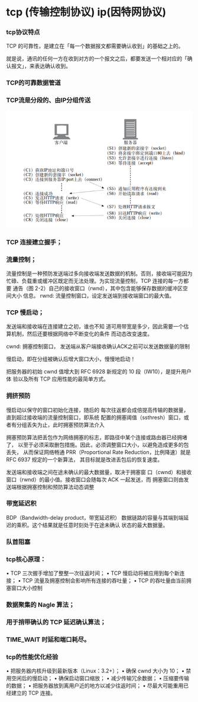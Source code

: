 # tcp (传输控制协议) ip(因特网协议)
### tcp协议特点
 TCP 的可靠性，是建立在「每一个数据报文都需要确认收到」的基础之上的。

就是说，通讯的任何一方在收到对方的一个报文之后，都要发送一个相对应的「确认报文」，来表达确认收到。
### TCP的可靠数据管道
### TCP流是分段的、由IP分组传送 
![](./assets/1.png)

### TCP 连接建立握手； 
### 流量控制； 
流量控制是一种预防发送端过多向接收端发送数据的机制。否则，接收端可能因为
忙碌、负载重或缓冲区既定而无法处理。为实现流量控制，TCP 连接的每一方都要
通告（图 2-2）自己的接收窗口（rwnd），其中包含能够保存数据的缓冲区空间大小
信息。
rwnd: 流量控制窗口，设定发送端到接收端窗口的最大值。
### TCP 慢启动； 
发送端和接收端在连接建立之初，谁也不知
道可用带宽是多少，因此需要一个估算机制，然后还要根据网络中不断变化的条件
而动态改变速度。

cwnd: 拥塞控制窗口， 发送端从客户端接收确认ACK之前可以发送数据量的限制

慢启动，即在分组被确认后增大窗口大小，慢慢地启动！

把服务器的初始 cwnd 值增大到 RFC 6928 新规定的 10 段（IW10），是提升用户体
验以及所有 TCP 应用性能的最简单方式。

### 拥挤预防
慢启动以保守的窗口初始化连接，随后的
每次往返都会成倍提高传输的数据量，直到超过接收端的流量控制窗口，即系统
配置的拥塞阈值（ssthresh）窗口，或者有分组丢失为止，此时拥塞预防算法介入

拥塞预防算法把丢包作为网络拥塞的标志，即路径中某个连接或路由器已经拥堵了，
以至于必须采取删包措施。因此，必须调整窗口大小，以避免造成更多的包丢失，
从而保证网络畅通
PRR（Proportional Rate Reduction，比例降速）就是 RFC 6937 规定的一个新算法，
其目标就是改进丢包后的恢复速度。


发送端和接收端之间在途未确认的最大数据量，取决于拥塞窗
口（cwnd）和接收窗口（rwnd）的最小值。接收窗口会随每次 ACK 一起发送，而
拥塞窗口则由发送端根据拥塞控制和预防算法动态调整


### 带宽延迟积
BDP（Bandwidth-delay product，带宽延迟积）
数据链路的容量与其端到端延迟的乘积。这个结果就是任意时刻处于在途未确认
状态的最大数据量。

### 队首阻塞


### tcp核心原理：
• TCP 三次握手增加了整整一次往返时间；
• TCP 慢启动将被应用到每个新连接；
• TCP 流量及拥塞控制会影响所有连接的吞吐量；
• TCP 的吞吐量由当前拥塞窗口大小控制

### 数据聚集的 Nagle 算法； 
### 用于捎带确认的 TCP 延迟确认算法； 
### TIME_WAIT 时延和端口耗尽。


### tcp的性能优化经验
• 把服务器内核升级到最新版本（Linux：3.2+）；
• 确保 cwnd 大小为 10； • 禁用空闲后的慢启动；
• 确保启动窗口缩放；
• 减少传输冗余数据；
• 压缩要传输的数据；
• 把服务器放到离用户近的地方以减少往返时间；
• 尽最大可能重用已经建立的 TCP 连接。